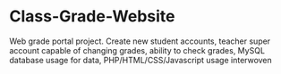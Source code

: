 # Class-Grade-Website
Web grade portal project. Create new student accounts, teacher super account capable of changing grades, ability to check grades, MySQL database usage for data, PHP/HTML/CSS/Javascript usage interwoven

